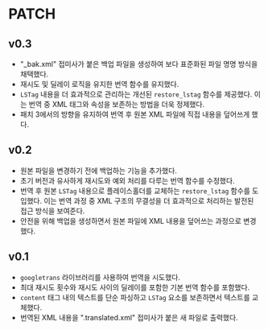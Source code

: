 # PATCH


## v0.3
- "_bak.xml" 접미사가 붙은 백업 파일을 생성하여 보다 표준화된 파일 명명 방식을 채택했다.
- 재시도 및 딜레이 로직을 유지한 번역 함수를 유지했다.
- `LSTag` 내용을 더 효과적으로 관리하는 개선된 `restore_lstag` 함수를 제공했다. 이는 번역 중 XML 태그와 속성을 보존하는 방법을 더욱 정제했다.
- 패치 3에서의 방향을 유지하여 번역 후 원본 XML 파일에 직접 내용을 덮어쓰게 했다.


## v0.2
- 원본 파일을 변경하기 전에 백업하는 기능을 추가했다.
- 초기 버전과 유사하게 재시도와 예외 처리를 다루는 번역 함수를 수정했다.
- 번역 후 원본 `LSTag` 내용으로 플레이스홀더를 교체하는 `restore_lstag` 함수를 도입했다. 이는 번역 과정 중 XML 구조의 무결성을 더 효과적으로 처리하는 발전된 접근 방식을 보여준다.
- 안전을 위해 백업을 생성하면서 원본 파일에 XML 내용을 덮어쓰는 과정으로 변경했다.


## v0.1
- `googletrans` 라이브러리를 사용하여 번역을 시도했다.
- 최대 재시도 횟수와 재시도 사이의 딜레이를 포함한 기본 번역 함수를 포함했다.
- `content` 태그 내의 텍스트를 단순 파싱하고 `LSTag` 요소를 보존하면서 텍스트를 교체했다.
- 번역된 XML 내용을 ".translated.xml" 접미사가 붙은 새 파일로 출력했다.
